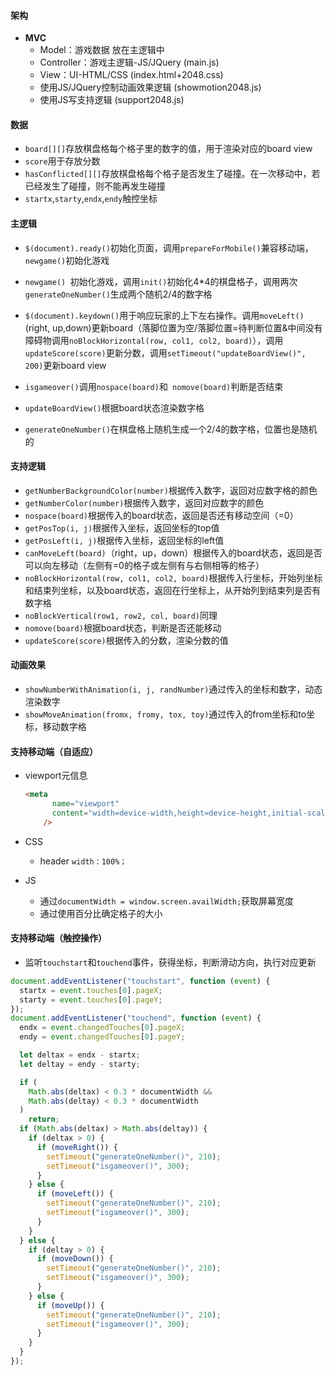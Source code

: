 #### 架构

+ **MVC**
  + Model：游戏数据 放在主逻辑中
  + Controller：游戏主逻辑-JS/JQuery (main.js)
  + View：UI-HTML/CSS (index.html+2048.css)
  + 使用JS/JQuery控制动画效果逻辑 (showmotion2048.js)
  + 使用JS写支持逻辑 (support2048.js)



#### 数据

+ `board[][]`存放棋盘格每个格子里的数字的值，用于渲染对应的board view
+ `score`用于存放分数
+ `hasConflicted[][]`存放棋盘格每个格子是否发生了碰撞。在一次移动中，若已经发生了碰撞，则不能再发生碰撞
+ `startx`,`starty`,`endx`,`endy`触控坐标



#### 主逻辑

+ `$(document).ready()`初始化页面，调用`prepareForMobile()`兼容移动端，`newgame()`初始化游戏

+ `newgame() `初始化游戏，调用`init()`初始化4*4的棋盘格子，调用两次`generateOneNumber()`生成两个随机2/4的数字格
+ `$(document).keydown()`用于响应玩家的上下左右操作。调用`moveLeft()`(right, up,down)更新board（落脚位置为空/落脚位置=待判断位置&中间没有障碍物调用`noBlockHorizontal(row, col1, col2, board)`），调用`            updateScore(score)`更新分数，调用`setTimeout("updateBoardView()", 200)`更新board view
+ `isgameover()`调用`nospace(board)`和` nomove(board)`判断是否结束
+ `updateBoardView()`根据board状态渲染数字格
+ `generateOneNumber()`在棋盘格上随机生成一个2/4的数字格，位置也是随机的



#### 支持逻辑

+ `getNumberBackgroundColor(number)`根据传入数字，返回对应数字格的颜色
+ `getNumberColor(number)`根据传入数字，返回对应数字的颜色
+ `nospace(board)`根据传入的board状态，返回是否还有移动空间（=0）
+ `getPosTop(i, j)`根据传入坐标，返回坐标的top值
+ `getPosLeft(i, j)`根据传入坐标，返回坐标的left值
+ `canMoveLeft(board)`（right，up，down）根据传入的board状态，返回是否可以向左移动（左侧有=0的格子或左侧有与右侧相等的格子）
+ `noBlockHorizontal(row, col1, col2, board)`根据传入行坐标，开始列坐标和结束列坐标，以及board状态，返回在行坐标上，从开始列到结束列是否有数字格
+ `noBlockVertical(row1, row2, col, board)`同理
+ `nomove(board)`根据board状态，判断是否还能移动
+ `updateScore(score)`根据传入的分数，渲染分数的值



#### 动画效果

+ `showNumberWithAnimation(i, j, randNumber)`通过传入的坐标和数字，动态渲染数字
+ `showMoveAnimation(fromx, fromy, tox, toy)`通过传入的from坐标和to坐标，移动数字格



#### 支持移动端（自适应）

+ viewport元信息

  ```html
  <meta
        name="viewport"
        content="width=device-width,height=device-height,initial-scale=1.0,minimum-scale=1.0,user-scalable=no"
      />
  ```

+ CSS

  + header `width：100%；`

+ JS

  + 通过`documentWidth = window.screen.availWidth;`获取屏幕宽度
  + 通过使用百分比确定格子的大小



#### 支持移动端（触控操作）

+ 监听`touchstart`和`touchend`事件，获得坐标，判断滑动方向，执行对应更新

```javascript
document.addEventListener("touchstart", function (event) {
  startx = event.touches[0].pageX;
  starty = event.touches[0].pageY;
});
document.addEventListener("touchend", function (event) {
  endx = event.changedTouches[0].pageX;
  endy = event.changedTouches[0].pageY;

  let deltax = endx - startx;
  let deltay = endy - starty;

  if (
    Math.abs(deltax) < 0.3 * documentWidth &&
    Math.abs(deltay) < 0.3 * documentWidth
  )
    return;
  if (Math.abs(deltax) > Math.abs(deltay)) {
    if (deltax > 0) {
      if (moveRight()) {
        setTimeout("generateOneNumber()", 210);
        setTimeout("isgameover()", 300);
      }
    } else {
      if (moveLeft()) {
        setTimeout("generateOneNumber()", 210);
        setTimeout("isgameover()", 300);
      }
    }
  } else {
    if (deltay > 0) {
      if (moveDown()) {
        setTimeout("generateOneNumber()", 210);
        setTimeout("isgameover()", 300);
      }
    } else {
      if (moveUp()) {
        setTimeout("generateOneNumber()", 210);
        setTimeout("isgameover()", 300);
      }
    }
  }
});
```


